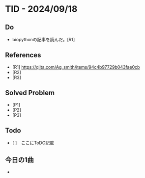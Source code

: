 # TID - 2024/09/18
<!--
## Learnings
- 
- 
-->


## Do
- biopythonの記事を読んだ。[R1]

## References
- [R1] https://qiita.com/Ag_smith/items/94c4b97729b043fae0cb
- [R2] 
- [R3] 

## Solved Problem
- [P1] 
- [P2] 
- [P3] 


## Todo
- [ ]　ここにToDO記載

## 今日の1曲
- 

